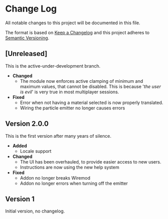 # Change Log
All notable changes to this project will be documented in this file.

The format is based on [Keep a Changelog](http://keepachangelog.com/)
and this project adheres to [Semantic Versioning](http://semver.org/).

## [Unreleased]

This is the active-under-development branch.

- **Changed**
  - The module now enforces active clamping of minimum and maximum values, that cannot be
    disabled. This is because '*the user is evil*' is very true in most multiplayer sessions.
- **Fixed**
  - Error when not having a material selected is now properly translated.
  - Wiring the particle emitter no longer causes errors

## Version 2.0.0

This is the first version after many years of silence.

- **Added**
  - Locale support
- **Changed**
  - The UI has been overhauled, to provide easier access to new users.
  - Instructions are now using the new help system
- **Fixed**
  - Addon no longer breaks Wiremod
  - Addon no longer errors when turning off the emitter

## Version 1

Initial version, no changelog.
